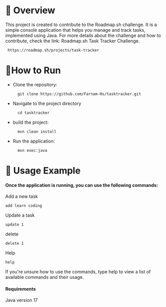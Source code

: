 # 🎯 Overview
This project is created to contribute to the Roadmap.sh challenge. It is a simple console application that helps you manage and track tasks, implemented using Java.
For more details about the challenge and how to contribute, check the link: Roadmap.sh Task Tracker Challenge.

     https://roadmap.sh/projects/task-tracker

# 🏃How to Run

* Clone the repository:
  
        git clone https://github.com/Farnam-Hs/tasktracker.git

* Navigate to the project directory
  
        cd tasktracker

* build the project:
  
        mvn clean install

* Run the application:
  
        mvn exec:java

# 📘 Usage Example

#### Once the application is running, you can use the following commands:

 Add a new task

    add learn coding

Update a task
    
    update 1 

delete

    delete 1
Help 

    help

If you're unsure how to use the commands, type help to view a list of available commands and their usage.

#### Requirements

Java version 17